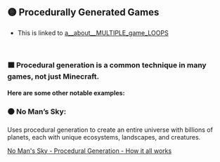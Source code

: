 ## 🟡 Procedurally Generated Games


- This is linked to [a__about__MULTIPLE_game_LOOPS](./a__about__MULTIPLE_game_LOOPS.md)

<br>

### 🟧 Procedural generation is a common technique in many games, not just Minecraft.

#### Here are some other notable examples:

### 🟤 No Man’s Sky:

Uses procedural generation to create an entire universe with billions of planets, each with unique ecosystems, landscapes, and creatures.

[No Man's Sky - Procedural Generation - How it all works](https://www.youtube.com/watch?v=AFISmcAigfY)

<br>

